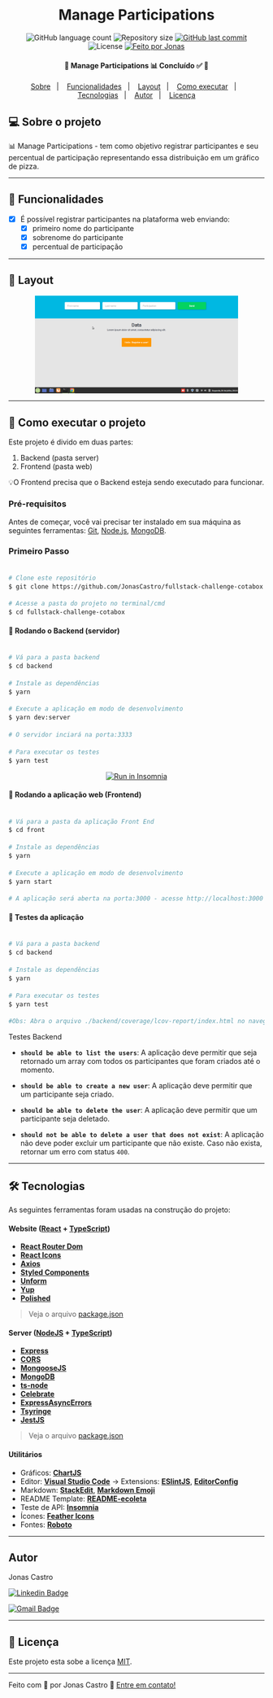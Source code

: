 <h1 align="center">
  Manage Participations
</h1>

<p align="center">
  <img alt="GitHub language count" src="https://img.shields.io/github/languages/count/JonasCastro/fullstack-challenge-cotabox?color=%2304D361">

  <img alt="Repository size" src="https://img.shields.io/github/repo-size/JonasCastro/fullstack-challenge-cotabox">

 
  <a href="https://github.com/JonasCastro/fullstack-challenge-cotabox/commits/master">
    <img alt="GitHub last commit" src="https://img.shields.io/github/last-commit/JonasCastro/fullstack-challenge-cotabox">
  </a>
    
   <img alt="License" src="https://img.shields.io/badge/license-MIT-brightgreen">

  <a href="https://www.linkedin.com/in/jonas-castro-b4044111a/">
    <img alt="Feito por Jonas" src="https://img.shields.io/badge/feito%20por-Jonas-%237519C1">
  </a>
  
 
 
</p>

<h4 align="center"> 
	🚧  Manage Participations 📊 Concluído ✅ 🚧
</h4>

<p align="center">
 <a href="#-sobre-o-projeto">Sobre</a>&nbsp;&nbsp;&nbsp;|&nbsp;&nbsp;&nbsp;
 <a href="#wrench-funcionalidades">Funcionalidades</a>&nbsp;&nbsp;&nbsp;|&nbsp;&nbsp;&nbsp;
 <a href="#-layout">Layout</a>&nbsp;&nbsp;&nbsp;|&nbsp;&nbsp;&nbsp;
 <a href="#-como-executar-o-projeto">Como executar</a>&nbsp;&nbsp;&nbsp;|&nbsp;&nbsp;&nbsp;
 <a href="#-tecnologias">Tecnologias</a>&nbsp;&nbsp;&nbsp;|&nbsp;&nbsp;&nbsp;
 <a href="#autor">Autor</a>&nbsp;&nbsp;&nbsp;|&nbsp;&nbsp;&nbsp;
 <a href="#memo-licença">Licença</a>
</p>

## 💻 Sobre o projeto

:bar_chart: Manage Participations - tem como objetivo registrar participantes e seu percentual de participação representando essa distribuição em um gráfico de pizza.

---


## :wrench: Funcionalidades

- [x] É possível registrar participantes na plataforma web enviando:
  - [x] primeiro nome do participante
  - [x] sobrenome do participante
  - [x] percentual de participação

---

## 🎨 Layout

<p align="center" style="display: flex; align-items: flex-start; justify-content: center;">
  <img alt="Demo" title="#Demo" src="./assets/demo.gif" width="400px">
</p>

---

## 🚀 Como executar o projeto

Este projeto é divido em duas partes:
1. Backend (pasta server) 
2. Frontend (pasta web)

💡O Frontend precisa que o Backend esteja sendo executado para funcionar.

### Pré-requisitos

Antes de começar, você vai precisar ter instalado em sua máquina as seguintes ferramentas:
[Git](https://git-scm.com), [Node.js](https://nodejs.org/en/), [MongoDB](https://www.mongodb.com/).

### Primeiro Passo

```bash

# Clone este repositório
$ git clone https://github.com/JonasCastro/fullstack-challenge-cotabox.git

# Acesse a pasta do projeto no terminal/cmd
$ cd fullstack-challenge-cotabox

```

#### 🎲 Rodando o Backend (servidor)

```bash

# Vá para a pasta backend
$ cd backend

# Instale as dependências
$ yarn

# Execute a aplicação em modo de desenvolvimento
$ yarn dev:server

# O servidor inciará na porta:3333

# Para executar os testes
$ yarn test

```
<p align="center">
  <a href="https://github.com/JonasCastro/fullstack-challenge-cotabox/assets/insomnia_API.json" target="_blank"><img src="https://insomnia.rest/images/run.svg" alt="Run in Insomnia"></a>
</p>


#### 🧭 Rodando a aplicação web (Frontend)

```bash

# Vá para a pasta da aplicação Front End
$ cd front

# Instale as dependências
$ yarn

# Execute a aplicação em modo de desenvolvimento
$ yarn start

# A aplicação será aberta na porta:3000 - acesse http://localhost:3000

```
#### 💉 Testes da aplicação

```bash

# Vá para a pasta backend
$ cd backend

# Instale as dependências
$ yarn

# Para executar os testes
$ yarn test

#Obs: Abra o arquivo ./backend/coverage/lcov-report/index.html no navegador para acompanhar o relatório de testes.

```
Testes Backend

- **`should be able to list the users`**: A aplicação deve permitir que seja retornado um array com todos os participantes que foram criados até o momento.

- **`should be able to create a new user`**: A aplicação deve permitir que um participante seja criado.

- **`should be able to delete the user`**:  A aplicação deve permitir que um participante seja deletado.

- **`should not be able to delete a user that does not exist`**: A aplicação não deve poder excluir um participante que não existe. Caso não exista, retornar um erro com status `400`.

---

## 🛠 Tecnologias

As seguintes ferramentas foram usadas na construção do projeto:

#### **Website**  ([React](https://reactjs.org/)  +  [TypeScript](https://www.typescriptlang.org/))

-   **[React Router Dom](https://github.com/ReactTraining/react-router/tree/master/packages/react-router-dom)**
-   **[React Icons](https://react-icons.github.io/react-icons/)**
-   **[Axios](https://github.com/axios/axios)**
-   **[Styled Components](https://styled-components.com/)**
-   **[Unform](https://unform.dev/)**
-   **[Yup](https://github.com/jquense/yup)**
-   **[Polished](https://polished.js.org/)**

> Veja o arquivo  [package.json](https://github.com/JonasCastro/fullstack-challenge-cotabox/blob/master/front/package.json)

#### [](https://github.com/JonasCastro/fullstack-challenge-cotabox#server-nodejs--typescript)**Server**  ([NodeJS](https://nodejs.org/en/)  +  [TypeScript](https://www.typescriptlang.org/))

-   **[Express](https://expressjs.com/)**
-   **[CORS](https://expressjs.com/en/resources/middleware/cors.html)**
-   **[MongooseJS](https://mongoosejs.com/)**
-   **[MongoDB](https://www.mongodb.com/)**
-   **[ts-node](https://github.com/TypeStrong/ts-node)**
-   **[Celebrate](https://github.com/arb/celebrate)**
-   **[ExpressAsyncErrors](https://www.npmjs.com/package/express-async-errors)**
-   **[Tsyringe](https://github.com/microsoft/tsyringe)**
-   **[JestJS](https://jestjs.io/)**


> Veja o arquivo  [package.json](https://github.com/jonasCastro/fullstack-challenge-cotabox/blob/master/backend/package.json)

#### [](https://github.com/jonascastro/fullstack-challenge-cotabox#utilit%C3%A1rios)**Utilitários**


-   Gráficos:  **[ChartJS](https://www.chartjs.org/)**
-   Editor:  **[Visual Studio Code](https://code.visualstudio.com/)**  → Extensions:  **[ESlintJS](https://marketplace.visualstudio.com/items?itemName=dbaeumer.vscode-eslint)**, **[EditorConfig](https://marketplace.visualstudio.com/items?itemName=EditorConfig.EditorConfig)**
-   Markdown:  **[StackEdit](https://stackedit.io/)**,  **[Markdown Emoji](https://gist.github.com/rxaviers/7360908)**
-   README Template:  **[README-ecoleta](https://github.com/tgmarinho/README-ecoleta/blob/master/README.md)**
-   Teste de API:  **[Insomnia](https://insomnia.rest/)**
-   Ícones:  **[Feather Icons](https://feathericons.com/)**
-   Fontes:  **[Roboto](https://fonts.google.com/specimen/Roboto)**


---


## Autor

Jonas Castro

[![Linkedin Badge](https://img.shields.io/badge/-Jonas-blue?style=flat-square&logo=Linkedin&logoColor=white&link=https://www.linkedin.com/in/jonas-castro-b4044111a/)](https://www.linkedin.com/in/jonas-castro-b4044111a/) 

[![Gmail Badge](https://img.shields.io/badge/-jonascastro128@gmail.com-c14438?style=flat-square&logo=Gmail&logoColor=white&link=mailto:jonascastro128@gmail.com)](mailto:jonascastro128@gmail.com)

---

## :memo: Licença

Este projeto esta sobe a licença [MIT](./LICENSE).

---
Feito com :blue_heart: por Jonas Castro :wave: [Entre em contato!](https://www.linkedin.com/in/jonas-castro-b4044111a/)
